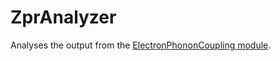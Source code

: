 # ZprAnalyzer
Analyses the output from the [ElectronPhononCoupling module](https://github.com/GkAntonius/ElectronPhononCoupling).
